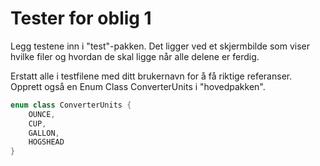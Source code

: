 # Tester for oblig 1

Legg testene inn i "test"-pakken. Det ligger ved et skjermbilde som viser hvilke filer og hvordan de skal ligge når alle delene er ferdig.

Erstatt alle <ditt-brukernavn> i testfilene med ditt brukernavn for å få riktige referanser. Opprett
også en Enum
Class ConverterUnits i "hovedpakken".

```kotlin
enum class ConverterUnits {
    OUNCE,
    CUP,
    GALLON,
    HOGSHEAD
}
```
